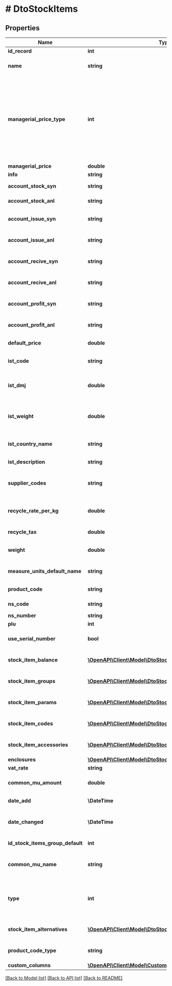 # # DtoStockItems

## Properties

Name | Type | Description | Notes
------------ | ------------- | ------------- | -------------
**id_record** | **int** | ID záznamu | [optional]
**name** | **string** | Názov skladovej karty. | [optional]
**managerial_price_type** | **int** | Typ manažérskeho ocenenia.  0 - Nezadaný,  1 - Manažérska cena &#x3D; legislatívna,  2 - Vážený aritmetický priemer,  3 - First In First Out,  7 - Fixná cena. | [optional]
**managerial_price** | **double** | Fixná cena. | [optional]
**info** | **string** | Popis. | [optional]
**account_stock_syn** | **string** | Účet karty - syntetika. | [optional]
**account_stock_anl** | **string** | Účet karty - analytika. | [optional]
**account_issue_syn** | **string** | Nákladový účet - syntetika. | [optional]
**account_issue_anl** | **string** | Nákladový účet - analytika. | [optional]
**account_recive_syn** | **string** | Účet obstarania - syntetika. | [optional]
**account_recive_anl** | **string** | Účet obstarania - analytika. | [optional]
**account_profit_syn** | **string** | Účet fakturácie - syntetika. | [optional]
**account_profit_anl** | **string** | Účet fakturácie - analytika. | [optional]
**default_price** | **double** | Predajná cena. | [optional]
**ist_code** | **string** | Intrastat - Kód kombinovanej nomenklatúry. | [optional]
**ist_dmj** | **double** | Intrastat - Koeficient prepočtu na DMJ. | [optional]
**ist_weight** | **double** | Intrastat - Čistá hmotnosť hlavnej MJ (kg). | [optional]
**ist_country_name** | **string** | Intrastat - Krajina pôvodu. | [optional]
**ist_description** | **string** | Intrastat - Opis tovaru. | [optional]
**supplier_codes** | **string** | Kódy dodávateľov skladovej karty. | [optional]
**recycle_rate_per_kg** | **double** | Recyklačný poplatok - Sadzba EUR/kg. | [optional]
**recycle_tax** | **double** | Recyklačný poplatok. | [optional]
**weight** | **double** | Hmotnosť hlavnej MJ v kg. | [optional]
**measure_units_default_name** | **string** | Názov hlavnej mernej jednotky. | [optional]
**product_code** | **string** | Hlavný kód produktu. | [optional]
**ns_code** | **string** | Kód číselného radu. | [optional]
**ns_number** | **string** | Čislo karty. | [optional]
**plu** | **int** | Plu. | [optional]
**use_serial_number** | **bool** | Karta s výrobnými číslami. | [optional]
**stock_item_balance** | [**\OpenAPI\Client\Model\DtoStockItemBalance[]**](DtoStockItemBalance.md) | Skladový zostatok karty. | [optional] [readonly]
**stock_item_groups** | [**\OpenAPI\Client\Model\DtoStockItemGroup[]**](DtoStockItemGroup.md) | Skupiny skladovej karty | [optional] [readonly]
**stock_item_params** | [**\OpenAPI\Client\Model\DtoStockItemParam[]**](DtoStockItemParam.md) | Parametre skladovej karty | [optional] [readonly]
**stock_item_codes** | [**\OpenAPI\Client\Model\DtoStockItemCode[]**](DtoStockItemCode.md) | Kódy skladovej karty | [optional] [readonly]
**stock_item_accessories** | [**\OpenAPI\Client\Model\DtoStockItemAndServiceAccessory[]**](DtoStockItemAndServiceAccessory.md) | Príslušenstvo skladovej karty | [optional] [readonly]
**enclosures** | [**\OpenAPI\Client\Model\DtoStockItemEnclosure[]**](DtoStockItemEnclosure.md) |  | [optional]
**vat_rate** | **string** | Sadzba DPH | [optional]
**common_mu_amount** | **double** | Obvykle vydávané množstvo | [optional]
**date_add** | **\DateTime** | Dátum zaevidovania | [optional]
**date_changed** | **\DateTime** | História - dátum zmeny skladovej karty. | [optional]
**id_stock_items_group_default** | **int** | Id hlavnej skupiny | [optional]
**common_mu_name** | **string** | Obvykle vydávané množstvo - MJ | [optional]
**type** | **int** | Typ skladovej karty.  1 - Skladová karta  2 - Služba  6 - Zariadenie | [optional]
**stock_item_alternatives** | [**\OpenAPI\Client\Model\DtoStockItemAndServiceAlternative[]**](DtoStockItemAndServiceAlternative.md) | Alternatívy skladovej karty | [optional] [readonly]
**product_code_type** | **string** | Typ produktového kódu | [optional]
**custom_columns** | [**\OpenAPI\Client\Model\CustomField[]**](CustomField.md) |  | [optional]

[[Back to Model list]](../../README.md#models) [[Back to API list]](../../README.md#endpoints) [[Back to README]](../../README.md)
